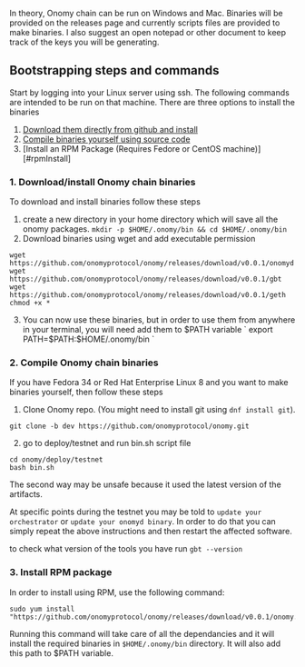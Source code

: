 
In theory, Onomy chain can be run on Windows and Mac. Binaries will be provided on the releases page and currently scripts files are provided to make binaries.
I also suggest an open notepad or other document to keep track of the keys you will be generating.

## Bootstrapping steps and commands

Start by logging into your Linux server using ssh. The following commands are intended to be run on that machine. There are three options to install the binaries
1. [Download them directly from github and install](#downloadInstall)
2. [Compile binaries yourself using source code](#compileInstall)
3. [Install an RPM Package (Requires Fedore or CentOS machine)][#rpmInstall]

### <a name="downloadInstall"></a> 1. Download/install Onomy chain binaries 
To download and install binaries follow these steps

1. create a new directory in your home directory which will save all the onomy packages. `mkdir -p $HOME/.onomy/bin && cd $HOME/.onomy/bin` 
2. Download binaries using wget and add executable permission
```
wget https://github.com/onomyprotocol/onomy/releases/download/v0.0.1/onomyd
wget https://github.com/onomyprotocol/onomy/releases/download/v0.0.1/gbt
wget https://github.com/onomyprotocol/onomy/releases/download/v0.0.1/geth
chmod +x *
```
3. You can now use these binaries, but in order to use them from anywhere in your terminal, you will need add them to $PATH variable
`
export PATH=$PATH:$HOME/.onomy/bin
`

### <a name="compileInstall"></a> 2. Compile Onomy chain binaries 
If you have Fedora 34 or Red Hat Enterprise Linux 8 and you want to make binaries yourself, then follow these steps
1. Clone Onomy repo. (You might need to install git using `dnf install git`).
```
git clone -b dev https://github.com/onomyprotocol/onomy.git
```
2. go to deploy/testnet and run bin.sh script file
```
cd onomy/deploy/testnet
bash bin.sh
```
The second way may be unsafe because it used the latest version of the artifacts.

At specific points during the testnet you may be told to `update your orchestrator` or `update your onomyd binary`. In order to do that you can simply repeat the above instructions and then restart the affected software.

to check what version of the tools you have run `gbt --version`

### <a name="rpmInstall"></a> 3. Install RPM package

In order to install using RPM, use the following command:
```
sudo yum install "https://github.com/onomyprotocol/onomy/releases/download/v0.0.1/onomy.rpm"
```

Running this command will take care of all the dependancies and it will install the required binaries in `$HOME/.onomy/bin` directory. It will also add this path to $PATH variable.
